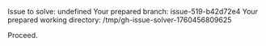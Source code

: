 Issue to solve: undefined
Your prepared branch: issue-519-b42d72e4
Your prepared working directory: /tmp/gh-issue-solver-1760456809625

Proceed.